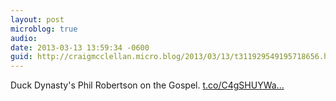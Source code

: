 ```yaml
---
layout: post
microblog: true
audio: 
date: 2013-03-13 13:59:34 -0600
guid: http://craigmcclellan.micro.blog/2013/03/13/t311929549195718656.html
---
```

Duck Dynasty's Phil Robertson on the Gospel. [t.co/C4gSHUYWa...](http://t.co/C4gSHUYWaO)

